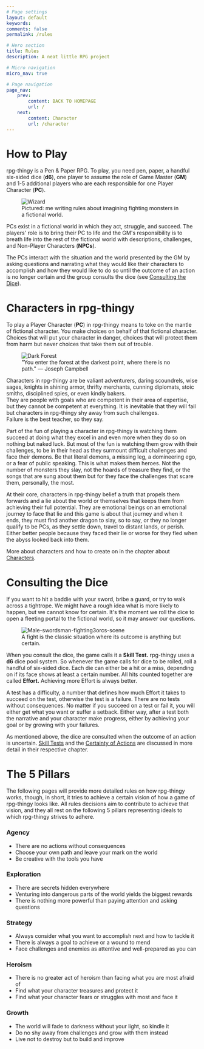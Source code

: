 ```yaml
---
# Page settings
layout: default
keywords:
comments: false
permalink: /rules

# Hero section
title: Rules
description: A neat little RPG project

# Micro navigation
micro_nav: true

# Page navigation
page_nav:
    prev:
        content: BACK TO HOMEPAGE
        url: /
    next:
        content: Character
        url: /character
---
```


# How to Play

rpg-thingy is a Pen & Paper RPG. To play, you need pen, paper, a handful six-sided dice (**d6**), one player to assume the role of Game Master (**GM**) and 1-5 additional players who are each responsible for one Player Character (**PC**).

<figure>
  <img src="https://i.pinimg.com/originals/b9/9f/7f/b99f7f7dd09e7d34ff50f38dbd5c8501.jpg" alt="Wizard">
  <figcaption>Pictured: me writing rules about imagining fighting monsters in a fictional world.</figcaption>
</figure>

PCs exist in a fictional world in which they act, struggle, and succeed. The players' role is to bring their PC to life and the GM's responsibility is to breath life into the rest of the fictional world with descriptions, challenges, and Non-Player Characters (**NPCs**).

The PCs interact with the situation and the world presented by the GM by asking questions and narrating what they would like their characters to accomplish and how they would like to do so until the outcome of an action is no longer certain and the group consults the dice (see [Consulting the Dice](#consulting-the-dice)).



# Characters in rpg-thingy

To play a Player Character (**PC**) in rpg-thingy means to toke on the mantle of fictional character. You make choices on behalf of that fictional character. Choices that will put your character in danger, choices that will protect them from harm but never choices that take them out of trouble.

<figure>
  <img src="https://i.pinimg.com/originals/7d/49/12/7d49128d3c55ef6d822bd949be425c2f.jpg" alt="Dark Forest">
  <figcaption>"You enter the forest at the darkest point, where there is no path." — Joseph Campbell</figcaption>
</figure>

Characters in rpg-thingy are be valiant adventurers, daring scoundrels, wise sages, knights in shining armor, thrifty merchants, cunning diplomats, stoic smiths, disciplined spies, or even kindly bakers.  
They are people with goals who are competent in their area of expertise, but they cannot be competent at everything. It is inevitable that they will fail but characters in rpg-thingy shy away from such challenges.  
Failure is the best teacher, so they say.

Part of the fun of playing a character in rpg-thingy is watching them succeed at doing what they excel in and even more when they do so on nothing but naked luck. But most of the fun is watching them grow with their challenges, to be in their head as they surmount difficult challenges and face their demons. Be that literal demons, a missing leg, a domineering ego, or a fear of public speaking. This is what makes them heroes. Not the number of monsters they slay, not the hoards of treasure they find, or the songs that are sung about them but for they face the challenges that scare them, personally, the most.

At their core, characters in rpg-thingy belief a truth that propels them forwards and a lie about the world or themselves that keeps them from achieving their full potential. They are emotional beings on an emotional journey to face that lie and this game is about that journey and when it ends, they must find another dragon to slay, so to say, or they no longer qualify to be PCs, as they settle down, travel to distant lands, or perish. Either better people because they faced their lie or worse for they fled when the abyss looked back into them.

More about characters and how to create on in the chapter about [Characters](character).



# Consulting the Dice

If you want to hit a baddie with your sword, bribe a guard, or try to walk across a tightrope.  We might have a rough idea what is more likely to happen, but we cannot know for certain. It's the moment we roll the dice to open a fleeting portal to the fictional world, so it may answer our questions.

<figure>
  <img src="https://i.imgur.com/8jYjsCF.jpg" alt="Male-swordsman-fighting3orcs-scene">
  <figcaption>A fight is the classic situation where its outcome is anything but certain.</figcaption>
</figure>

When you consult the dice, the game calls it a **Skill Test.** rpg-thingy uses a **d6** dice pool system. So whenever the game calls for dice to be rolled, roll a handful of six-sided dice. Each die can either be a hit or a miss, depending on if its face shows at least a certain number. All hits counted together are called **Effort.** Achieving more Effort is always better.

A test has a difficulty, a number that defines how much Effort it takes to succeed on the test, otherwise the test is a failure. There are no tests without consequences. No matter if you succeed on a test or fail it, you will either get what you want or suffer a setback. Either way, after a test both the narrative and your character make progress, either by achieving your goal or by growing with your failures.

As mentioned above, the dice are consulted when the outcome of an action is uncertain. [Skill Tests](skill-tests) and the [Certainty of Actions](/rules/skill-tests.md#certainty-of-actions) are discussed in more detail in their respective chapter.



# The 5 Pillars

The following pages will provide more detailed rules on how rpg-thingy works, though, in short, it tries to achieve a certain vision of how a game of rpg-thingy looks like. All rules decisions aim to contribute to achieve that vision, and they all rest on the following 5 pillars representing ideals to which rpg-thingy strives to adhere.

### Agency

- There are no actions without consequences
- Choose your own path and leave your mark on the world
- Be creative with the tools you have

### Exploration

- There are secrets hidden everywhere
- Venturing into dangerous parts of the world yields the biggest rewards
- There is nothing more powerful than paying attention and asking questions

### Strategy

- Always consider what you want to accomplish next and how to tackle it
- There is always a goal to achieve or a wound to mend
- Face challenges and enemies as attentive and well-prepared as you can

### Heroism

- There is no greater act of heroism than facing what you are most afraid of
- Find what your character treasures and protect it
- Find what your character fears or struggles with most and face it

### Growth

- The world will fade to darkness without your light, so kindle it
- Do no shy away from challenges and grow with them instead
- Live not to destroy but to build and improve
